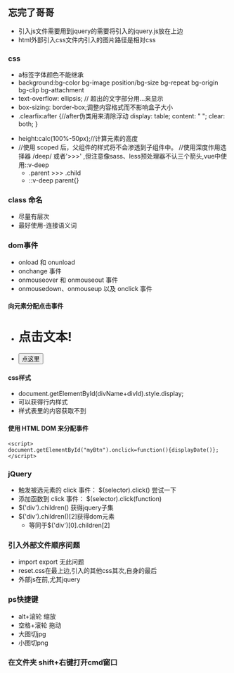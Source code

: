 ## 忘完了哥哥
- 引入js文件需要用到jquery的需要将引入的jquery.js放在上边
- html外部引入css文件内引入的图片路径是相对css
### css
- a标签字体颜色不能继承
- background:bg-color bg-image position/bg-size bg-repeat bg-origin bg-clip bg-attachment 
-  text-overflow: ellipsis; // 超出的文字部分用...来显示
- box-sizing: border-box;调整内容格式而不影响盒子大小
- .clearfix:after {//after伪类用来清除浮动
    display: table;
    content: " ";
    clear: both;
}
+ height:calc(100%-50px);//计算元素的高度
+  //使用 scoped 后，父组件的样式将不会渗透到子组件中。
    //使用深度作用选择器 /deep/ 或者'>>>' ,但注意像sass、less预处理器不认三个箭头,vue中使用::v-deep
    +  .parent >>> .child
    +  ::v-deep parent{}
### class 命名
- 尽量有层次
- 最好使用-连接语义词
### dom事件
- onload 和 onunload 
- onchange 事件
- onmouseover 和 onmouseout 事件
- onmousedown、onmouseup 以及 onclick 事件
#### 向元素分配点击事件
- <h1 onclick="this.innerHTML='Ooops!'">点击文本!</h1>
- <button onclick="displayDate()">点这里</button>
#### css样式
- document.getElementById(divName+divId).style.display;
- 可以获得行内样式
- 样式表里的内容获取不到
#### 使用 HTML DOM 来分配事件
```
<script>
document.getElementById("myBtn").onclick=function(){displayDate()};
</script>
```
### jQuery
- 触发被选元素的 click 事件：
    $(selector).click() 尝试一下
- 添加函数到 click 事件：
    $(selector).click(function)
- $('div').children() 获得jquery子集
- $('div').children()[2]获得dom元素
    - 等同于$('div')[0].children[2]
### 引入外部文件顺序问题
- import export 无此问题
- reset.css在最上边,引入的其他css其次,自身的最后
- 外部js在前,尤其jquery
### ps快捷键
- alt+滚轮 缩放
- 空格+滚轮 拖动
- 大图切jpg
- 小图切png
### 在文件夹 shift+右键打开cmd窗口